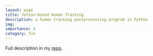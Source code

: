 ```yaml
---
layout: page
title: Jetson-based Human Tracking
description: a human tracking postprocessing program in Python
img: 
importance: 4
category: fun
---
```


Full description in my [repo](https://github.com/ykchong45/jetson-tracking-person).

